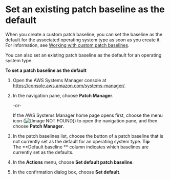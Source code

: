 # Set an existing patch baseline as the default<a name="set-default-patch-baseline"></a>

When you create a custom patch baseline, you can set the baseline as the default for the associated operating system type as soon as you create it\. For information, see [Working with custom patch baselines](sysman-patch-baseline-console.md)\.

You can also set an existing patch baseline as the default for an operating system type\.

**To set a patch baseline as the default**

1. Open the AWS Systems Manager console at [https://console\.aws\.amazon\.com/systems\-manager/](https://console.aws.amazon.com/systems-manager/)\.

1. In the navigation pane, choose **Patch Manager**\.

   \-or\-

   If the AWS Systems Manager home page opens first, choose the menu icon \(![\[Image NOT FOUND\]](http://docs.aws.amazon.com/systems-manager/latest/userguide/images/menu-icon-small.png)\) to open the navigation pane, and then choose **Patch Manager**\.

1. In the patch baselines list, choose the button of a patch baseline that is not currently set as the default for an operating system type\.
**Tip**  
The **Default baseline ** column indicates which baselines are currently set as the defaults\.

1. In the **Actions** menu, choose **Set default patch baseline**\.

1. In the confirmation dialog box, choose **Set default**\.